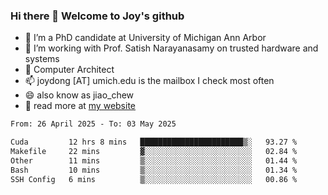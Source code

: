 ### Hi there 👋 Welcome to Joy's github

- 🔭 I’m a PhD candidate at University of Michigan Ann Arbor
- 🌱 I’m working with Prof. Satish Narayanasamy on trusted hardware and systems
- 👯 Computer Architect
- 📫 joydong [AT] umich.edu is the mailbox I check most often
- 😄 also know as jiao_chew
- 💬 read more at [my website](https://joydddd.github.io/)
<!--START_SECTION:waka-->

```txt
From: 26 April 2025 - To: 03 May 2025

Cuda         12 hrs 8 mins   ███████████████████████▒░   93.27 %
Makefile     22 mins         ▓░░░░░░░░░░░░░░░░░░░░░░░░   02.84 %
Other        11 mins         ▒░░░░░░░░░░░░░░░░░░░░░░░░   01.44 %
Bash         10 mins         ▒░░░░░░░░░░░░░░░░░░░░░░░░   01.34 %
SSH Config   6 mins          ▒░░░░░░░░░░░░░░░░░░░░░░░░   00.86 %
```

<!--END_SECTION:waka-->
